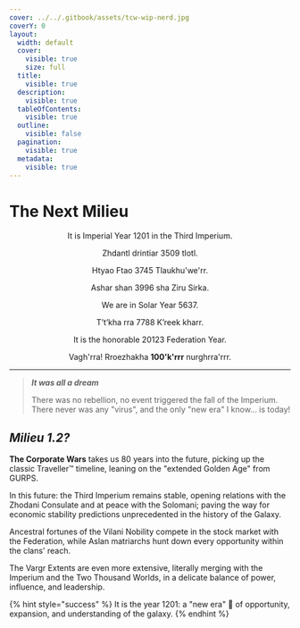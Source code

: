 ```yaml
---
cover: ../../.gitbook/assets/tcw-wip-nerd.jpg
coverY: 0
layout:
  width: default
  cover:
    visible: true
    size: full
  title:
    visible: true
  description:
    visible: true
  tableOfContents:
    visible: true
  outline:
    visible: false
  pagination:
    visible: true
  metadata:
    visible: true
---
```


# The Next Milieu

<p align="center">It is Imperial Year 1201 in the Third Imperium.</p>

<p align="center">Zhdantl drintiar 3509 tlotl.</p>

<p align="center">Htyao Ftao 3745 Tlaukhu'we'rr.</p>

<p align="center">Ashar shan 3996 sha Ziru Sirka.</p>

<p align="center">We are in Solar Year 5637.</p>

<p align="center">T’t’kha rra 7788 K’reek kharr.</p>

<p align="center">It is the honorable 20123 Federation Year.</p>

<p align="center">Vagh'rra! Rroezhakha <strong>100'k'rrr</strong> nurghrra'rrr.</p>

***

> _**It was all a dream**_
>
> There was no rebellion, no event triggered the fall of the Imperium. There never was any "virus", and the only "new era" I know... is today!

## _Milieu 1.2?_

**The Corporate Wars** takes us 80 years into the future, picking up the classic Traveller™ timeline, leaning on the "extended Golden Age" from GURPS.

In this future: the Third Imperium remains stable, opening relations with the Zhodani Consulate and at peace with the Solomani; paving the way for economic stability predictions unprecedented in the history of the Galaxy.

Ancestral fortunes of the Vilani Nobility compete in the stock market with the Federation, while Aslan matriarchs hunt down every opportunity within the clans' reach.

The Vargr Extents are even more extensive, literally merging with the Imperium and the Two Thousand Worlds, in a delicate balance of power, influence, and leadership.

{% hint style="success" %}
It is the year 1201: a "new era" :tada: of opportunity, expansion, and understanding of the galaxy.
{% endhint %}
